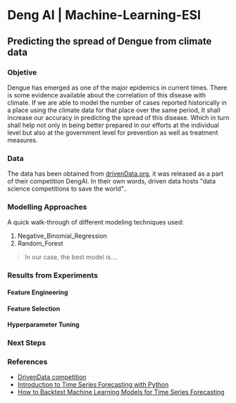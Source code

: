 # Deng AI | Machine-Learning-ESI
## Predicting the spread of Dengue from climate data

### Objetive
Dengue has emerged as one of the major epidemics in current times. There is some evidence available about the correlation of this disease with climate. If we are able to model the number of cases reported historically in a place using the climate data for that place over the same period, It shall increase our accuracy in predicting the spread of this disease. Which in turn shall help not only in being better prepared in our efforts at the individual level but also at the government level for prevention as well as treatment measures.

### Data
The data has been obtained from [drivenData.org](https://www.drivendata.org/competitions/44/dengai-predicting-disease-spread/), it was released as a part of their competition DengAI. In their own words, driven data hosts "data science competitions to save the world"..

### Modelling Approaches
A quick walk-through of different modeling techniques used:

1. Negative_Binomial_Regression
2. Random_Forest
  
>In our case, the best model is....

### Results from Experiments

#### Feature Engineering

#### Feature Selection


#### Hyperparameter Tuning

### Next Steps


### References
- [DrivenData competition](https://www.drivendata.org/competitions/44/dengai-predicting-disease-spread/)
- [Introduction to Time Series Forecasting with Python](https://www.studocu.com/row/document/tsinghua-university/econometrics-2/other/introduction-to-time-series-forecasting-with-python-how-to-prepare-data-and-develop-models-to-predict-the-future-by-jason-brownlee-z-lib/8650098/view)
- [How to Backtest Machine Learning Models for Time Series Forecasting](https://machinelearningmastery.com/backtest-machine-learning-models-time-series-forecasting/)
